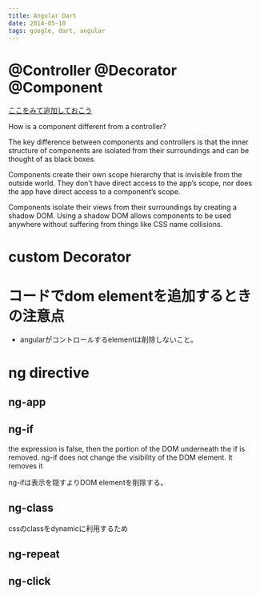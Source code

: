 ```yaml
---
title: Angular Dart
date: 2014-05-10
tags: google, dart, angular
---
```




# @Controller @Decorator @Component

[ここをみて追加しておこう](https://angulardart.org/tutorial/06-ch04-directive.html)

How is a component different from a controller?

The key difference between components and controllers is that the inner structure of components are isolated from their surroundings and can be thought of as black boxes.

Components create their own scope hierarchy that is invisible from the outside world. They don’t have direct access to the app’s scope, nor does the app have direct access to a component’s scope.

Components isolate their views from their surroundings by creating a shadow DOM. Using a shadow DOM allows components to be used anywhere without suffering from things like CSS name collisions.

# custom Decorator

# コードでdom elementを追加するときの注意点


* angularがコントロールするelementは削除しないこと。


# ng directive

## ng-app

## ng-if

the expression is false, then the portion of the DOM underneath the if is removed. ng-if does not change the visibility of the DOM element. It removes it

ng-ifは表示を隠すよりDOM elementを削除する。

## ng-class

cssのclassをdynamicに利用するため

## ng-repeat

## ng-click
